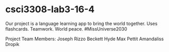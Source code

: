 # csci3308-lab3-16-4

Our project is a language learning app to bring the world together. Uses flashcards. Teamwork.
World peace. #MissUniverse2030

Project Team Members:
Joseph Rizzo
Beckett Hyde
Max Pettit
Amandaliss Dropik
